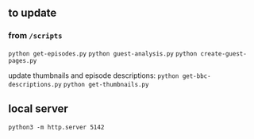 ## to update
### from `/scripts`
`python get-episodes.py`
`python guest-analysis.py`
`python create-guest-pages.py`

update thumbnails and episode descriptions:
`python get-bbc-descriptions.py`
`python get-thumbnails.py`

## local server
`python3 -m http.server 5142`